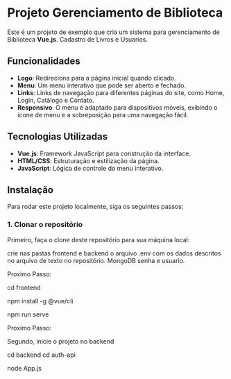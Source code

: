 # Projeto Gerenciamento de Biblioteca

Este é um projeto de exemplo que cria um sistema para gerenciamento de Biblioteca **Vue.js**. Cadastro de Livros e Usuarios.

## Funcionalidades

- **Logo**: Redireciona para a página inicial quando clicado.
- **Menu**: Um menu interativo que pode ser aberto e fechado.
- **Links**: Links de navegação para diferentes páginas do site, como Home, Login, Catálogo e Contato.
- **Responsivo**: O menu é adaptado para dispositivos móveis, exibindo o ícone de menu e a sobreposição para uma navegação fácil.

## Tecnologias Utilizadas

- **Vue.js**: Framework JavaScript para construção da interface.
- **HTML/CSS**: Estruturação e estilização da página.
- **JavaScript**: Lógica de controle do menu interativo.

## Instalação

Para rodar este projeto localmente, siga os seguintes passos:

### 1. Clonar o repositório

Primeiro, faça o clone deste repositório para sua máquina local:

crie nas pastas frontend e backend o arquivo .env com os dados descritos no arquivo de texto no repositório. MongoDB senha e usuario.

Proximo Passo:

cd frontend

npm install -g @vue/cli

npm run serve

Proximo Passo:

Segundo, inicie o projeto no backend

cd backend
cd auth-api

node App.js


